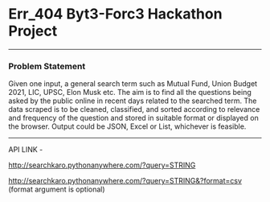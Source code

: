 # Err_404 Byt3-Forc3 Hackathon Project

---

### Problem Statement

Given one input, a general search term such as Mutual Fund, Union Budget 2021, LIC, UPSC, Elon Musk etc. The aim is to find all the questions being asked by the public online in recent days related to the searched term. The data scraped is to be cleaned, classified, and sorted according to relevance and frequency of the question and stored in suitable format or displayed on the browser. Output could be JSON, Excel or List, whichever is feasible.

---


API LINK -

http://searchkaro.pythonanywhere.com/?query=STRING

http://searchkaro.pythonanywhere.com/?query=STRING&?format=csv (format argument is optional)

